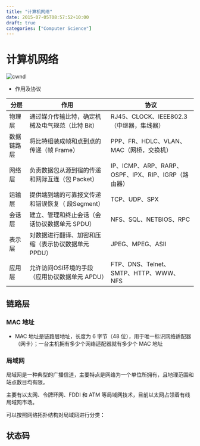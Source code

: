 ```yaml
---
title: "计算机网络"
date: 2015-07-05T08:57:52+10:00
draft: true
categories: ["Computer Science"]
---
```


# 计算机网络

![cwnd](https://raw.githubusercontent.com/ZintrulCre/zintrulcre.github.io/master/data/Computer-Science/计算机网络体系结构.png)

- 作用及协议

|分层|作用|协议|
|---|---|---|
|物理层|通过媒介传输比特，确定机械及电气规范（比特 Bit）|RJ45、CLOCK、IEEE802.3（中继器，集线器）|
|数据链路层|将比特组装成帧和点到点的传递（帧 Frame）|PPP、FR、HDLC、VLAN、MAC（网桥，交换机）|
|网络层|负责数据包从源到宿的传递和网际互连（包 Packet）|IP、ICMP、ARP、RARP、OSPF、IPX、RIP、IGRP（路由器）|
|运输层|提供端到端的可靠报文传递和错误恢复（ 段Segment）|TCP、UDP、SPX|
|会话层|建立、管理和终止会话（会话协议数据单元 SPDU）|NFS、SQL、NETBIOS、RPC|
|表示层|对数据进行翻译、加密和压缩（表示协议数据单元 PPDU）|JPEG、MPEG、ASII|
|应用层|允许访问OSI环境的手段（应用协议数据单元 APDU）|FTP、DNS、Telnet、SMTP、HTTP、WWW、NFS|

## 链路层

### MAC 地址

- MAC 地址是链路层地址，长度为 6 字节（48 位），用于唯一标识网络适配器（网卡）；一台主机拥有多少个网络适配器就有多少个 MAC 地址

### 局域网
局域网是一种典型的广播信道，主要特点是网络为一个单位所拥有，且地理范围和站点数目均有限。

主要有以太网、令牌环网、FDDI 和 ATM 等局域网技术，目前以太网占领着有线局域网市场。

可以按照网络拓扑结构对局域网进行分类：

## 状态码
